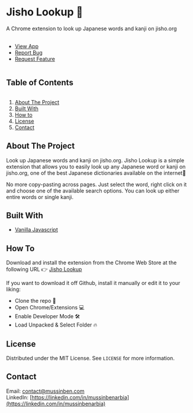   <summary><h1 style="display: inline-block">Jisho Lookup 🗾 </h1></summary>
  A Chrome extension to look up Japanese words and kanji on jisho.org
  <br>
  <br>
  
  <ul>
    <li> <a href="https://chrome.google.com/webstore/detail/jisho-lookup/khaccedcoiknbmhhjcalgaobbinhdhgh">View App</a></li>
    <li><a href="https://github.com/mussinbenarbia/jisholookup/issues">Report Bug</a></li>
    <li><a href="https://github.com/mussinbenarbia/jisholookup/issues">Request Feature</a></li>
  </ul>

<!-- TABLE OF CONTENTS -->

  <summary><h2 style="display: inline-block">Table of Contents</h2></summary>
  <ol>
    <li><a href="#about-the-project">About The Project</a></li>
    <li><a href="#built-with">Built With</a></li>
    <li><a href="#how-to">How to</a></li>
    <li><a href="#license">License</a></li>
    <li><a href="#contact">Contact</a></li> 
  </ol>


<!-- ABOUT THE PROJECT -->

## About The Project

Look up Japanese words and kanji on jisho.org.
Jisho Lookup is a simple extension that allows you to easily look up any Japanese word or kanji on jisho.org, one of the best Japanese dictionaries available on the internet💪

No more copy-pasting across pages.
Just select the word, right click on it and choose one of the available search options.
You can look up either entire words or single kanji.

## Built With

- [Vanilla Javascript](https://developer.mozilla.org/en-US/docs/Web/JavaScript)

## How To

Download and install the extension from the Chrome Web Store at the following URL 👉 [Jisho Lookup](https://chrome.google.com/webstore/detail/jisho-lookup/khaccedcoiknbmhhjcalgaobbinhdhgh)

If you want to download it off Github, install it manually or edit it to your liking:

- Clone the repo 🙏
- Open Chrome/Extensions 💻
- Enable Developer Mode 🛠️
- Load Unpacked & Select Folder 🔥
<!-- LICENSE -->

## License

Distributed under the MIT License. See `LICENSE` for more information.

<!-- CONTACT -->

## Contact

Email: [contact@mussinben.com](mailto:contact@mussinben.com)
<br />
LinkedIn: [https://linkedin.com/in/mussinbenarbia](https://linkedin.com/in/mussinbenarbia)

<!-- MARKDOWN LINKS & IMAGES -->
<!-- https://www.markdownguide.org/basic-syntax/#reference-style-links -->

[contributors-shield]: https://img.shields.io/github/contributors/mussinbenarbia/repo.svg?style=for-the-badge
[contributors-url]: https://github.com/mussinbenarbia/repo/graphs/contributors
[forks-shield]: https://img.shields.io/github/forks/mussinbenarbia/repo.svg?style=for-the-badge
[forks-url]: https://github.com/mussinbenarbia/repo/network/members
[stars-shield]: https://img.shields.io/github/stars/mussinbenarbia/repo.svg?style=for-the-badge
[stars-url]: https://github.com/mussinbenarbia/repo/stargazers
[issues-shield]: https://img.shields.io/github/issues/mussinbenarbia/repo.svg?style=for-the-badge
[issues-url]: https://github.com/mussinbenarbia/repo/issues
[license-shield]: https://img.shields.io/github/license/mussinbenarbia/repo.svg?style=for-the-badge
[license-url]: https://github.com/mussinbenarbia/repo/blob/master/LICENSE.txt
[linkedin-shield]: https://img.shields.io/badge/-LinkedIn-black.svg?style=for-the-badge&logo=linkedin&colorB=555
[linkedin-url]: https://linkedin.com/in/mussinbenarbia
